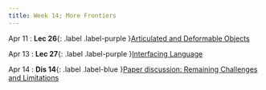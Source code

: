 ```yaml
---
title: Week 14; More Frontiers
---
```


Apr 11
: **Lec 26**{: .label .label-purple }[Articulated and Deformable Objects](#)
  <!-- : [3.1](#), [2.2](#), [2.3](#) -->

Apr 13
: **Lec 27**{: .label .label-purple }[Interfacing Language](#)
  <!-- : [Solution](#) -->

Apr 14
: **Dis 14**{: .label .label-blue }[Paper discussion: Remaining Challenges and Limitations](#)
